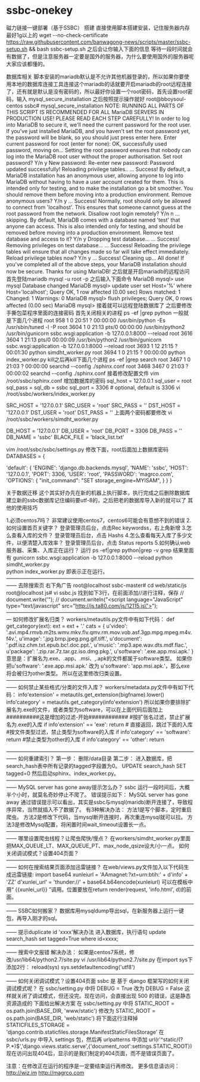 # ssbc-onekey
磁力链接一键部署（基于SSBC）
搭建
直接使用脚本搭建安装，记住服务器内存最好1g以上的
wget --no-check-certificate https://raw.githubusercontent.com/banwagong-news/scripts/master/ssbc-setup.sh && bash ssbc-setup.sh
之后会让你输入下面的信息
等待一段时间就会有数据了，但是注意服务器一定要是国外的服务器，为什么要使用国外的服务器呢大家应该都懂的。

数据库相关
脚本安装的mariadb默认是不允许其他机器登录的，所以如果你要使用本地的数据库连接工具连接这个mariadb的话就要开启mariadb的root远程连接了，还有就是默认是没有密码的，所以最好你设置一个root密码，首先设置root密码，输入
mysql_secure_installation
之后按照提示操作就好
root@bboysoul-centos ssbc# mysql_secure_installation 
NOTE: RUNNING ALL PARTS OF THIS SCRIPT IS RECOMMENDED FOR ALL MariaDB
SERVERS IN PRODUCTION USE!  PLEASE READ EACH STEP CAREFULLY!
In order to log into MariaDB to secure it, we'll need the current
password for the root user.  If you've just installed MariaDB, and
you haven't set the root password yet, the password will be blank,
so you should just press enter here.
Enter current password for root (enter for none): 
OK, successfully used password, moving on...
Setting the root password ensures that nobody can log into the MariaDB
root user without the proper authorisation.
Set root password? Y/n y
New password: 
Re-enter new password: 
Password updated successfully!
Reloading privilege tables..
 ... Success!
By default, a MariaDB installation has an anonymous user, allowing anyone
to log into MariaDB without having to have a user account created for
them.  This is intended only for testing, and to make the installation
go a bit smoother.  You should remove them before moving into a
production environment.
Remove anonymous users? Y/n y
 ... Success!
Normally, root should only be allowed to connect from 'localhost'.  This
ensures that someone cannot guess at the root password from the network.
Disallow root login remotely? Y/n n
 ... skipping.
By default, MariaDB comes with a database named 'test' that anyone can
access.  This is also intended only for testing, and should be removed
before moving into a production environment.
Remove test database and access to it? Y/n y
Dropping test database...
... Success!
Removing privileges on test database...
... Success!
Reloading the privilege tables will ensure that all changes made so far
will take effect immediately.
Reload privilege tables now? Y/n y
 ... Success!
Cleaning up...
All done!  If you've completed all of the above steps, your MariaDB
installation should now be secure.
Thanks for using MariaDB!
之后就是开启mariadb的远程访问
首先登陆mariadb
mysql -u root -p
之后输入下面命令
MariaDB mysql> use mysql
Database changed
MariaDB mysql> update user set Host='%' where Host='localhost';
Query OK, 1 row affected (0.00 sec)
Rows matched: 1  Changed: 1  Warnings: 0
MariaDB mysql> flush privileges;
Query OK, 0 rows affected (0.00 sec)
MariaDB mysql> 
接着就可以远程登陆数据库了
之后要修改手撕包菜程序里面的连接密码
首先关闭相关的进程
ps -ef |grep python
一般就是下面几个进程
root       958     1  0 20:51 ?        00:00:00 /usr/bin/python -Es /usr/sbin/tuned -l -P
root      3604     1  0 21:13 pts/0    00:00:00 /usr/bin/python2 /usr/bin/gunicorn ssbc.wsgi:application -b 127.0.0.1:8000 --reload
root      3616  3604  1 21:13 pts/0    00:00:09 /usr/bin/python2 /usr/bin/gunicorn ssbc.wsgi:application -b 127.0.0.1:8000 --reload
root      3693     1 12 21:15 ?        00:01:30 python simdht_worker.py
root      3694     1  0 21:15 ?        00:00:00 python index_worker.py
kill之后再kill下面几个进程
ps -ef |grep search
root      3467     1  0 21:03 ?        00:00:00 searchd --config ./sphinx.conf
root      3468  3467  0 21:03 ?        00:00:02 searchd --config ./sphinx.conf
接着修改配置文件
vim /root/ssbc/sphinx.conf
增加数据库的密码
    sql_host                = 127.0.0.1
    sql_user                = root
    sql_pass                = 
    sql_db                  = ssbc
    sql_port                = 3306  # optional, default is 3306
vi /root/ssbc/workers/index_worker.py

SRC_HOST = '127.0.0.1'
SRC_USER = 'root'
SRC_PASS = ''
DST_HOST = '127.0.0.1'
DST_USER = 'root'
DST_PASS = ''
上面两个密码都要修改
vi /root/ssbc/workers/simdht_worker.py

DB_HOST = '127.0.0.1'
DB_USER = 'root'
DB_PORT = 3306
DB_PASS = ''
DB_NAME = 'ssbc'
BLACK_FILE = 'black_list.txt'

vim /root/ssbc/ssbc/settings.py
修改下面，root后面加上数据库密码
DATABASES = {

'default': {
    'ENGINE': 'django.db.backends.mysql',
    'NAME': 'ssbc',
    'HOST': '127.0.0.1',
    'PORT': 3306,
    'USER': 'root',
    'PASSWORD': 'magrco.com',
    'OPTIONS': {
       "init_command": "SET storage_engine=MYISAM",
    }
}
}

关于数据迁移
这个其实好办先在新的机器上执行脚本，执行完成之后删除数据库建立新的ssbc数据库记住编码要utf-8的，之后把老的数据库导入新的就可以了
其他的使用技巧

1.必须centos7吗？
非常建议使用centos7，centos6可能会有意想不到的错误
2.如何设置首页关键字？
登录管理员后台，点击Rec keywordss，右上角新增
3.怎么查看入库的文件？
登录管理员后台，点击 Hashs 
4.怎么查看每天入库了多少文件，以便清楚入库效率？
登录管理员后台，点击 Status reports 
5.如何确认web服务器、采集、入库正在运行？
运行 ps -ef|grep python|grep -v grep
结果里面有
gunicorn ssbc.wsgi:application -b 127.0.0.1:8000 --reload 
python simdht_worker.py  
python index_worker.py
即表示正在运行。
——————————————————————————————————————
去除搜索页 右下角广告
root@localhost ssbc-master# cd web/static/js
root@localhost js# vi ssbc.js   找到如下3行，在前面添加//进行注释，保存
//        document.write('<script src="http://v.6dvip.com/ge/?s=47688"><\/script>');
//            document.writeln("<script language=\"JavaScript\" type=\"text/javascript\" src=\"http://js.6dad.com/js/xiaoxia.js\"></script>");
//           document.writeln("<script language=\"JavaScript\" type=\"text/javascript\" src=\"http://js.ta80.com/js/12115.js\"></script>");
—————————————————————————————————————
如何修改扩展名归类？
workers/metautils.py文件中有如下代码：
def get_category(ext):
ext = ext + '.'
cats = {
    u'video': '.avi.mp4.rmvb.m2ts.wmv.mkv.flv.qmv.rm.mov.vob.asf.3gp.mpg.mpeg.m4v.f4v.',
    u'image': '.jpg.bmp.jpeg.png.gif.tiff.',
    u'document': '.pdf.isz.chm.txt.epub.bc!.doc.ppt.',
    u'music': '.mp3.ape.wav.dts.mdf.flac.',
    u'package': '.zip.rar.7z.tar.gz.iso.dmg.pkg.',
    u'software': '.exe.app.msi.apk.'
}
意思是：扩展名为.exe、.app、.msi、,.apk的文件都属于software类型。
如果你把u'software': '.exe.app.msi.apk.' 改为 u'software': 'app.msi.apk.'，那么exe将会被归为other类型。
所以在这里修改归类设置。
——————————————————————————————————————
如何禁止某些格式/分类的文件入库？
workers/metadata.py文件中有如下代码：
info'extension' = metautils.get_extension(bigfname).lower()
info'category' = metautils.get_category(info'extension')
所以如果你要排除扩展名为.exe的文件，或者类型为software，可以在上面代码后面加上
##########这是增加的过滤-开始############
#按扩张名过滤，禁止扩展名为.exe的入库
if info'extension' == 'exe':
return # 直接返回，跳过下面的入库
#按文件类型过滤，禁止类型为software的入库
if info'category' == 'software':
return
#禁止类型为other的入库
if info'category' == 'other':
return

——————————————————————————————————————
如何重建索引？
第一步：
删除/data目录
第二步：
进入数据库，把search_hash表中所有记录的tagged字段置为0。
UPDATE search_hash SET tagged=0
然后启动sphinx、index_worker.py。
——————————————————————————————————————
MySQL server has gone away提示怎么办？
ssbc 运行一段时间后，大概半个小时，就莫名奇妙停止不爬了。 错误提示如下：
MySQL server has gone away
通过错误提示可以看出，其实是ssbc与mysql(maridb)断开连接了，导致程序异常，当然就插入不了数据了。
有3种解决办法：
方法1是写个脚本，定时重启爬虫。
方法2是修改下代码，当mysql断开连接时，再次重连mysql就可以拉。
方法3是修改Mysql配置，将闲置时间wait_timeout设置长一点。
——————————————————————————————————————
哪里设置爬虫线程？让爬虫爬快/慢点？
在workers/simdht_worker.py里面把MAX_QUEUE_LT、MAX_QUEUE_PT、max_node_qsize设大/小一点。
如何关闭调试模式？设置404页面？
——————————————————————————————————————
如何在搜索结果页面添加迅雷链接？
在web/views.py文件加入以下代码生成迅雷链接:
import base64
xunleiurl = 'AAmagnet:?xt=urn:btih:' + d'info' + 'ZZ'
d'xunlei_url' = 'thunder://' + base64.b64encode(xunleiurl)
可以在模板中用“ {{xunlei_url}} ”调用。位置要放在return render(request, 'info.html', d)的前面。
——————————————————————————————————————
SSBC如何搬家？
数据库用mysqldump导出sql，在新服务器上运行一键包，再导入刚才的sql。
——————————————————————————————————————
提示duplicate id 'xxxx'解决办法
进入数据库，执行语句
update search_hash set tagged=True where id=xxxx;
——————————————————————————————————————
搜索中文报错
解决办法：
如果是centos7系统，修改/usr/lib64/python2.7/site.py
vi  /usr/lib64/python2.7/site.py
在import sys下添加2行：
reload(sys)
sys.setdefaultencoding('utf8')
——————————————————————————————————————
如何关闭调试模式？设置404页面
ssbc 是 基于 django 框架写的如何关闭调试模式呢？
在 ssbc/setting.py 中将 DEBUG = True 改为 DEBUG = False
这样就关闭了调试模式，但还没完。现在访问，会直接出现 500 的错误，这是静态资源造成的
下面给出解决方案
在 ssbc/setting.py 中将
STATIC_ROOT = os.path.join(BASE_DIR, 'www/static')
修改为
STATIC_ROOT = os.path.join(BASE_DIR, 'web/static')
将下面这行注释掉
STATICFILES_STORAGE = 'django.contrib.staticfiles.storage.ManifestStaticFilesStorage'
在 ssbc/urls.py 中导入 settings 包，然后再 urlpatterns 中添加
url(r'^static/(?P<path>.*)$','django.views.static.serve',{'document_root':settings.STATIC_ROOT})
现在访问出现404后，显示的是我们制定的404页面，而不是错误页面了。

注意：在修改正在运行的程序是一定要结束运行再修改。
更多信息请访问：http://wiz.im  http://magrco.com
